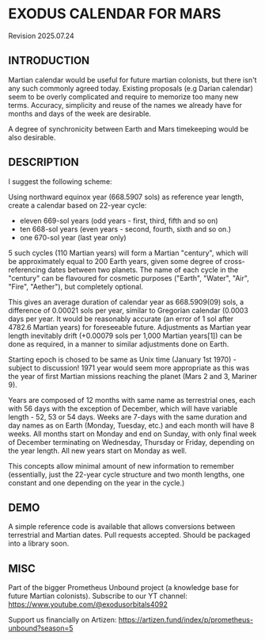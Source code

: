 # EXODUS CALENDAR FOR MARS
Revision 2025.07.24

## INTRODUCTION
Martian calendar would be useful for future martian colonists, but there isn't any such commonly agreed today. Existing proposals (e.g Darian calendar) seem to be overly complicated and require to memorize too many new terms. Accuracy, simplicity and reuse of the names we already have for months and days of the week are desirable.

A degree of synchronicity between Earth and Mars timekeeping would be also desirable.


## DESCRIPTION
I suggest the following scheme:

Using northward equinox year (668.5907 sols) as reference year length, create a calendar based on 22-year cycle:
 
- eleven 669-sol years (odd years - first, third, fifth and so on)
- ten 668-sol years (even years - second, fourth, sixth and so on.)
- one 670-sol year (last year only)

5 such cycles (110 Martian years) will form a Martian "century", which will be approximately equal to 200 Earth years, given some degree of cross-referencing dates between two planets. The name of each cycle in the "century" can be flavoured for cosmetic purposes ("Earth", "Water", "Air", "Fire", "Aether"), but completely optional.

This gives an average duration of calendar year as 668.5909(09) sols, a difference of 0.00021 sols per year, similar to Gregorian calendar (0.0003 days per year.  It would  be reasonably accurate (an error of 1 sol after 4782.6 Martian years) for foreseeable future. Adjustments as Martian year length inevitably drift (+0.00079 sols per 1,000 Martian years[1]) can be done as required, in a manner to similar adjustments done on Earth.

Starting epoch is chosed to be same as Unix time (January 1st 1970) - subject to discussion! 1971 year would seem more appropriate as this was the year of first Martian missions reaching the planet (Mars 2 and 3, Mariner 9).

Years are composed of 12 months with same name as terrestrial ones, each with 56 days with the exception of December, which will have variable length - 52, 53 or 54 days. Weeks are 7-days with the same duration and day names as on Earth (Monday, Tuesday, etc.) and each month will have 8 weeks. All months start on Monday and end on Sunday, with only final week of December terminating on Wednesday, Thursday or Friday, depending on the year length. All new years start on Monday as well. 

This concepts allow minimal amount of new information to remember (essentially, just the 22-year cycle structure and two month lengths, one constant and one depending on the year in the cycle.)

## DEMO
A simple reference code is available that allows conversions between terrestrial and Martian dates. Pull requests accepted. Should be packaged into a library soon. 

## MISC
Part of the bigger Prometheus Unbound project (a knowledge base for future Martian colonists).
Subscribe to our YT channel:
https://www.youtube.com/@exodusorbitals4092

Support us financially on Artizen:
https://artizen.fund/index/p/prometheus-unbound?season=5
